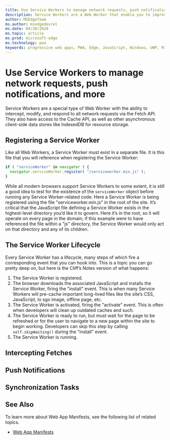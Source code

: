 ```yaml
---
title: Use Service Workers to manage network requests, push notifications, and more
description: Service Workers are a Web Worker that enable you to improve performance, handle unstable networking conditions, and increase re-engagement with your web application.
author: MSEdgeTeam
ms.author: msedgedevrel
ms.date: 04/20/2020
ms.topic: article
ms.prod: microsoft-edge
ms.technology: pwa
keywords: progressive web apps, PWA, Edge, JavaScript, Windows, UWP, Microsoft Store
---
```


# Use Service Workers to manage network requests, push notifications, and more

Service Workers are a special type of Web Worker with the ability to intercept, modify, and respond to all network requests via the Fetch API. They also have access to the Cache API, as well as other asynchronous client-side data stores like IndexedDB for resource storage.

## Registering a Service Worker

Like all Web Workers, a Service Worker must exist in a separate file. It is this file that you will reference when registering the Service Worker:

```js
if ( "serviceWorker" in navigator ) {
  navigator.serviceWorker.register( "/serviceworker.min.js" );
}
```

While all modern browsers support Service Workers to some extent, it is still a good idea to test for the existence of the `serviceWorker` object before running any Service Worker-related code. Here a Service Worker is being registered using the file "serviceworker.min.js" in the root of the site. It’s critical that the JavaScript file defining a Service Worker exists in the highest-level directory you’d like it to govern. Here it’s in the root, so it will operate on every page in the domain; if this example were to have referenced the file within a "js" directory, the Service Worker would only act on that directory and any of its children.

## The Service Worker Lifecycle

Every Service Worker has a lifecycle, many steps of which fire a corresponding event that you can hook into. This is a topic you can go pretty deep on, but here is the Cliff’s Notes version of what happens:

1. The Service Worker is registered.
2. The browser downloads the associated JavaScript and installs the Service Worker, firing the "install" event. This is when many Service Workers will pre-cache important long-lived files like the site’s CSS, JavaScript, lo sgo image, offline page, etc.
3. The Service Worker is activated, firing the "activate" event. This is often when developers will clean up outdated caches and such.
4. The Service Worker is ready to run, but must wait for the page to be refreshed or for the user to navigate to a new page within the site to begin working. Developers can skip this step by calling `self.skipWaiting()` during the "install" event. 
5. The Service Worker is running.

## Intercepting Fetches



## Push Notifications



## Synchronization Tasks


## See Also

To learn more about Web App Manifests, see the following list of related topics.

- [Web App Manifests](https://developer.mozilla.org/docs/Web/Manifest)
